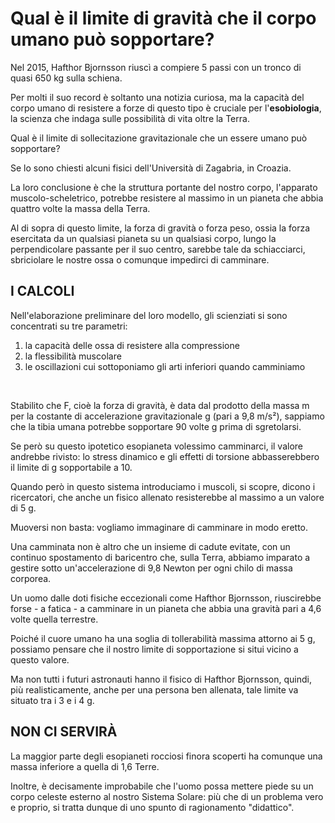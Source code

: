 # Qual è il limite di gravità che il corpo umano può sopportare?

Nel 2015, Hafthor Bjornsson riuscì a compiere 5 passi con un tronco di quasi 650 kg sulla schiena. 

Per molti il suo record è soltanto una notizia curiosa, ma la capacità del corpo umano di resistere a forze di questo tipo è cruciale per l'**esobiologia**, la scienza che indaga sulle possibilità di vita oltre la Terra.

Qual è il limite di sollecitazione gravitazionale che un essere umano può sopportare? 

Se lo sono chiesti alcuni fisici dell'Università di Zagabria, in Croazia. 

La loro conclusione è che la struttura portante del nostro corpo, l'apparato muscolo-scheletrico, potrebbe resistere al massimo in un pianeta che abbia quattro volte la massa della Terra. 

Al di sopra di questo limite, la forza di gravità o forza peso, ossia la forza esercitata da un qualsiasi pianeta su un qualsiasi corpo, lungo la perpendicolare passante per il suo centro, sarebbe tale da schiacciarci, sbriciolare le nostre ossa o comunque impedirci di camminare.

## I CALCOLI

Nell'elaborazione preliminare del loro modello, gli scienziati si sono concentrati su tre parametri: 
 
1. la capacità delle ossa di resistere alla compressione
2. la flessibilità muscolare
3. le oscillazioni cui sottoponiamo gli arti inferiori quando camminiamo

<br>

Stabilito che F, cioè la forza di gravità, è data dal prodotto della massa m per la costante di accelerazione gravitazionale g (pari a 9,8 m/s²), sappiamo che la tibia umana potrebbe sopportare 90 volte g prima di sgretolarsi.

Se però su questo ipotetico esopianeta volessimo camminarci, il valore andrebbe rivisto: lo stress dinamico e gli effetti di torsione abbasserebbero il limite di g sopportabile a 10. 

Quando però in questo sistema introduciamo i muscoli, si scopre, dicono i ricercatori, che anche un fisico allenato resisterebbe al massimo a un valore di 5 g.

Muoversi non basta: vogliamo immaginare di camminare in modo eretto. 

Una camminata non è altro che un insieme di cadute evitate, con un continuo spostamento di baricentro che, sulla Terra, abbiamo imparato a gestire sotto un'accelerazione di 9,8 Newton per ogni chilo di massa corporea. 

Un uomo dalle doti fisiche eccezionali come Hafthor Bjornsson, riuscirebbe forse - a fatica - a camminare in un pianeta che abbia una gravità pari a 4,6 volte quella terrestre.

Poiché il cuore umano ha una soglia di tollerabilità massima attorno ai 5 g, possiamo pensare che il nostro limite di sopportazione si situi vicino a questo valore. 

Ma non tutti i futuri astronauti hanno il fisico di Hafthor Bjornsson, quindi, più realisticamente, anche per una persona ben allenata, tale limite va situato tra i 3 e i 4 g.

## NON CI SERVIRÀ

La maggior parte degli esopianeti rocciosi finora scoperti ha comunque una massa inferiore a quella di 1,6 Terre. 

Inoltre, è decisamente improbabile che l'uomo possa mettere piede su un corpo celeste esterno al nostro Sistema Solare: più che di un problema vero e proprio, si tratta dunque di uno spunto di ragionamento "didattico".
